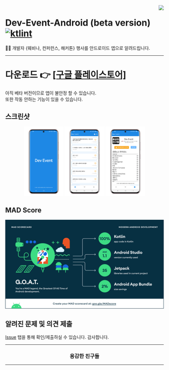 <image src="https://raw.githubusercontent.com/brave-people/Dev-Event-Android/master/app/src/main/res/mipmap-xxhdpi/ic_launcher.png" align="right"/>

# Dev-Event-Android (beta version) [![ktlint](https://img.shields.io/badge/code%20style-%E2%9D%A4-FF4081.svg)](https://ktlint.github.io/)
🎉🎈 개발자 {웨비나, 컨퍼런스, 해커톤} 행사를 안드로이드 앱으로 알려드립니다. 

---

# 다운로드 👉 [[구글 플레이스토어]](https://play.google.com/store/apps/details?id=team.bravepeople.devevent)
아직 베타 버전이므로 앱이 불안정 할 수 있습니다. <br/>
또한 작동 안하는 기능이 있을 수 있습니다. <br/>  

## 스크린샷
<p align="center">
  <img alt="splash" src="/images/splash.png?raw=true" width="25%"/>
  <img alt="main" src="/images/main.png?raw=true" width="25%" />
  <img alt="info" src="/images/info.png?raw=true" width="25%" />
</p>

## MAD Score
![](/images/madscore/summary.png?raw=true)

## 알려진 문제 및 의견 제출
[Issue](https://github.com/brave-people/Dev-Event-Android/issues) 탭을 통해 확인/제출하실 수 있습니다. 감사합니다.

<div align=center>
    <hr/>
      <h3>용감한 친구들</h3>
    <hr/>
<div/>
